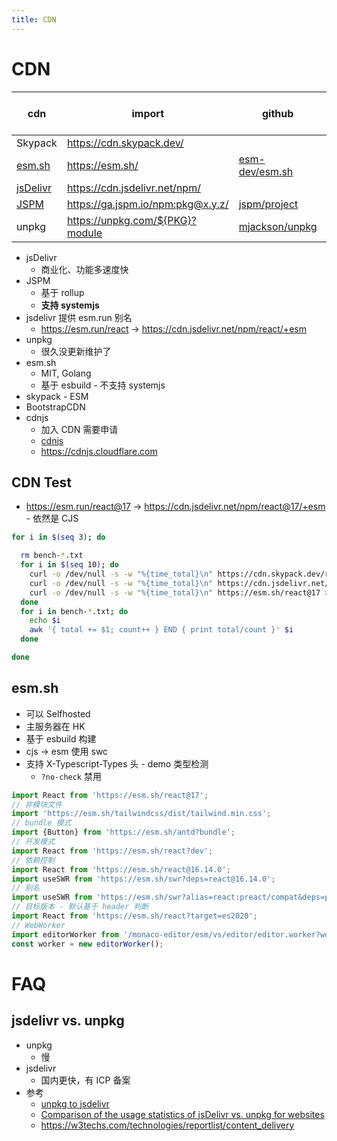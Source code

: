 ```yaml
---
title: CDN
---
```


# CDN

| cdn        | import                            | github           | cjs -> esm |
| ---------- | --------------------------------- | ---------------- | ---------- |
| Skypack    | https://cdn.skypack.dev/          |                  | ✅         |
| [esm.sh]   | https://esm.sh/                   | [esm-dev/esm.sh] | ✅         |
| [jsDelivr] | https://cdn.jsdelivr.net/npm/     |                  | ❌         |
| [JSPM]     | https://ga.jspm.io/npm:pkg@x.y.z/ | [jspm/project]   | ❌         |
| unpkg      | https://unpkg.com/${PKG}?module   | [mjackson/unpkg] | ❌         |

[jsdelivr]: ./jsdelivr.md
[jspm]: ./jspm.md
[esm.sh]: https://esm.sh/
[esm-dev/esm.sh]: https://github.com/esm-dev/esm.sh
[jspm/project]: https://github.com/jspm/project
[mjackson/unpkg]: https://github.com/mjackson/unpkg

- jsDelivr
  - 商业化、功能多速度快
- JSPM
  - 基于 rollup
  - **支持 systemjs**
- jsdelivr 提供 esm.run 别名
  - https://esm.run/react -> https://cdn.jsdelivr.net/npm/react/+esm
- unpkg
  - 很久没更新维护了
- esm.sh
  - MIT, Golang
  - 基于 esbuild - 不支持 systemjs
- skypack - ESM
- BootstrapCDN
- cdnjs
  - 加入 CDN 需要申请
  - [cdnjs](https://github.com/cdnjs/cdnjs)
  - https://cdnjs.cloudflare.com

## CDN Test

- https://esm.run/react@17 -> https://cdn.jsdelivr.net/npm/react@17/+esm - 依然是 CJS

```bash
for i in $(seq 3); do

  rm bench-*.txt
  for i in $(seq 10); do
    curl -o /dev/null -s -w "%{time_total}\n" https://cdn.skypack.dev/react@17 >> bench-a.txt
    curl -o /dev/null -s -w "%{time_total}\n" https://cdn.jsdelivr.net/npm/react@17/+esm >> bench-b.txt
    curl -o /dev/null -s -w "%{time_total}\n" https://esm.sh/react@17 >> bench-c.txt
  done
  for i in bench-*.txt; do
    echo $i
    awk '{ total += $1; count++ } END { print total/count }' $i
  done

done
```

## esm.sh

- 可以 Selfhosted
- 主服务器在 HK
- 基于 esbuild 构建
- cjs -> esm 使用 swc
- 支持 X-Typescript-Types 头 - demo 类型检测
  - `?no-check` 禁用

```js
import React from 'https://esm.sh/react@17';
// 非模块文件
import 'https://esm.sh/tailwindcss/dist/tailwind.min.css';
// bundle 模式
import {Button} from 'https://esm.sh/antd?bundle';
// 开发模式
import React from 'https://esm.sh/react?dev';
// 依赖控制
import React from 'https://esm.sh/react@16.14.0';
import useSWR from 'https://esm.sh/swr?deps=react@16.14.0';
// 别名
import useSWR from 'https://esm.sh/swr?alias=react:preact/compat&deps=preact@10.5.14';
// 目标版本 - 默认基于 header 判断
import React from 'https://esm.sh/react?target=es2020';
// WebWorker
import editorWorker from '/monaco-editor/esm/vs/editor/editor.worker?worker';
const worker = new editorWorker();
```

# FAQ

## jsdelivr vs. unpkg

- unpkg
  - 慢
- jsdelivr
  - 国内更快，有 ICP 备案
- 参考
  - [unpkg to jsdelivr](https://www.jsdelivr.com/unpkg)
  - [Comparison of the usage statistics of jsDelivr vs. unpkg for websites](https://w3techs.com/technologies/comparison/cd-jsdelivr,cd-unpkg)
  - https://w3techs.com/technologies/reportlist/content_delivery
